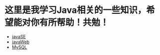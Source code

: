 # 这里是我学习Java相关的一些知识，希望能对你有所帮助！共勉！

* [javaSE](javaSE/README.md)
* [javaWeb](javaWeb/README.md)
* [MySQL](MySQL/README.md)